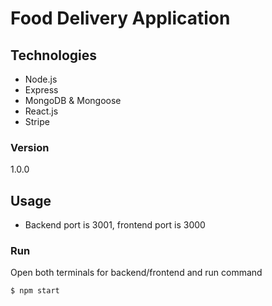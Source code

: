# Food Delivery Application


## Technologies
* Node.js
* Express
* MongoDB & Mongoose
* React.js
* Stripe

### Version
1.0.0

## Usage

* Backend port is 3001, frontend port is 3000


### Run

Open both terminals for backend/frontend and run command

```sh
$ npm start
```
